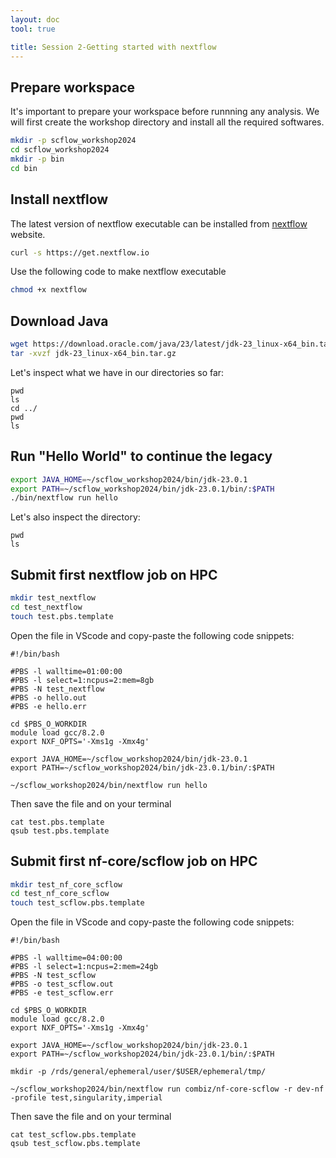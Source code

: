 ```yaml
---
layout: doc
tool: true

title: Session 2-Getting started with nextflow
---
```


## Prepare workspace

It's important to prepare your workspace before runnning any analysis. We will first create the workshop directory and install all the required softwares. 

```bash
mkdir -p scflow_workshop2024
cd scflow_workshop2024
mkdir -p bin
cd bin
```


## Install nextflow

The latest version of nextflow executable can be installed from [nextflow](https://www.nextflow.io/docs/latest/install.html) website.

```bash
curl -s https://get.nextflow.io
```

Use the following code to make nextflow executable

```bash
chmod +x nextflow
```

## Download Java 

```bash
wget https://download.oracle.com/java/23/latest/jdk-23_linux-x64_bin.tar.gz
tar -xvzf jdk-23_linux-x64_bin.tar.gz
```

Let's inspect what we have in our directories so far:

```
pwd
ls
cd ../
pwd
ls
```

## Run "Hello World" to continue the legacy

```bash
export JAVA_HOME=~/scflow_workshop2024/bin/jdk-23.0.1
export PATH=~/scflow_workshop2024/bin/jdk-23.0.1/bin/:$PATH
./bin/nextflow run hello
```

Let's also inspect the directory:

```
pwd
ls
```

## Submit first nextflow job on HPC

```bash
mkdir test_nextflow
cd test_nextflow
touch test.pbs.template
```

Open the file in VScode and copy-paste the following code snippets:

```
#!/bin/bash

#PBS -l walltime=01:00:00
#PBS -l select=1:ncpus=2:mem=8gb
#PBS -N test_nextflow
#PBS -o hello.out
#PBS -e hello.err

cd $PBS_O_WORKDIR
module load gcc/8.2.0
export NXF_OPTS='-Xms1g -Xmx4g'

export JAVA_HOME=~/scflow_workshop2024/bin/jdk-23.0.1
export PATH=~/scflow_workshop2024/bin/jdk-23.0.1/bin/:$PATH

~/scflow_workshop2024/bin/nextflow run hello
```

Then save the file and on your terminal

```
cat test.pbs.template
qsub test.pbs.template
```

## Submit first nf-core/scflow job on HPC

```bash
mkdir test_nf_core_scflow
cd test_nf_core_scflow
touch test_scflow.pbs.template
```

Open the file in VScode and copy-paste the following code snippets:

```
#!/bin/bash

#PBS -l walltime=04:00:00
#PBS -l select=1:ncpus=2:mem=24gb
#PBS -N test_scflow
#PBS -o test_scflow.out
#PBS -e test_scflow.err

cd $PBS_O_WORKDIR
module load gcc/8.2.0
export NXF_OPTS='-Xms1g -Xmx4g'

export JAVA_HOME=~/scflow_workshop2024/bin/jdk-23.0.1
export PATH=~/scflow_workshop2024/bin/jdk-23.0.1/bin/:$PATH

mkdir -p /rds/general/ephemeral/user/$USER/ephemeral/tmp/

~/scflow_workshop2024/bin/nextflow run combiz/nf-core-scflow -r dev-nf -profile test,singularity,imperial

```

Then save the file and on your terminal

```
cat test_scflow.pbs.template
qsub test_scflow.pbs.template
```